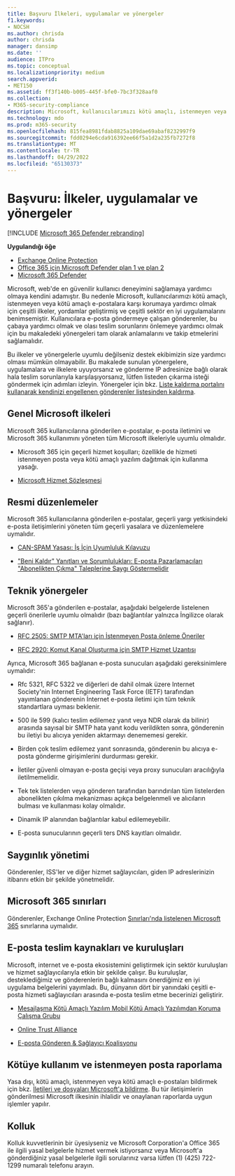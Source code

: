 ```yaml
---
title: Başvuru İlkeleri, uygulamalar ve yönergeler
f1.keywords:
- NOCSH
ms.author: chrisda
author: chrisda
manager: dansimp
ms.date: ''
audience: ITPro
ms.topic: conceptual
ms.localizationpriority: medium
search.appverid:
- MET150
ms.assetid: ff3f140b-b005-445f-bfe0-7bc3f328aaf0
ms.collection:
- M365-security-compliance
description: Microsoft, kullanıcılarımızı kötü amaçlı, istenmeyen veya kötü amaçlı e-postalara karşı korumaya yardımcı olmak için çeşitli ilkeler, yordamlar geliştirmiş ve sektördeki en iyi yöntemleri benimsemiştir.
ms.technology: mdo
ms.prod: m365-security
ms.openlocfilehash: 815fea8981fdab8825a109dae69abaf8232997f9
ms.sourcegitcommit: fdd0294e6cda916392ee66f5a1d2a235fb7272f8
ms.translationtype: MT
ms.contentlocale: tr-TR
ms.lasthandoff: 04/29/2022
ms.locfileid: "65130373"
---
```

# <a name="reference-policies-practices-and-guidelines"></a>Başvuru: İlkeler, uygulamalar ve yönergeler

[!INCLUDE [Microsoft 365 Defender rebranding](../includes/microsoft-defender-for-office.md)]

**Uygulandığı öğe**
- [Exchange Online Protection](exchange-online-protection-overview.md)
- [Office 365 için Microsoft Defender plan 1 ve plan 2](defender-for-office-365.md)
- [Microsoft 365 Defender](../defender/microsoft-365-defender.md)

Microsoft, web'de en güvenilir kullanıcı deneyimini sağlamaya yardımcı olmaya kendini adamıştır. Bu nedenle Microsoft, kullanıcılarımızı kötü amaçlı, istenmeyen veya kötü amaçlı e-postalara karşı korumaya yardımcı olmak için çeşitli ilkeler, yordamlar geliştirmiş ve çeşitli sektör en iyi uygulamalarını benimsemiştir. Kullanıcılara e-posta göndermeye çalışan gönderenler, bu çabaya yardımcı olmak ve olası teslim sorunlarını önlemeye yardımcı olmak için bu makaledeki yönergeleri tam olarak anlamalarını ve takip etmelerini sağlamalıdır.

Bu ilkeler ve yönergelerle uyumlu değilseniz destek ekibimizin size yardımcı olması mümkün olmayabilir. Bu makalede sunulan yönergelere, uygulamalara ve ilkelere uyuyorsanız ve gönderme IP adresinize bağlı olarak hala teslim sorunlarıyla karşılaşıyorsanız, lütfen listeden çıkarma isteği göndermek için adımları izleyin. Yönergeler için bkz. [Liste kaldırma portalını kullanarak kendinizi engellenen gönderenler listesinden kaldırma](use-the-delist-portal-to-remove-yourself-from-the-office-365-blocked-senders-lis.md).

## <a name="general-microsoft-policies"></a>Genel Microsoft ilkeleri

Microsoft 365 kullanıcılarına gönderilen e-postalar, e-posta iletimini ve Microsoft 365 kullanımını yöneten tüm Microsoft ilkeleriyle uyumlu olmalıdır.

- Microsoft 365 için geçerli hizmet koşulları; özellikle de hizmeti istenmeyen posta veya kötü amaçlı yazılım dağıtmak için kullanma yasağı.

- [Microsoft Hizmet Sözleşmesi](https://www.microsoft.com/servicesagreement/)

## <a name="governmental-regulations"></a>Resmi düzenlemeler

Microsoft 365 kullanıcılarına gönderilen e-postalar, geçerli yargı yetkisindeki e-posta iletişimlerini yöneten tüm geçerli yasalara ve düzenlemelere uymalıdır.

- [CAN-SPAM Yasası: İş İçin Uyumluluk Kılavuzu](https://www.ftc.gov/tips-advice/business-center/guidance/can-spam-act-compliance-guide-business)

- ["Beni Kaldır" Yanıtları ve Sorumlulukları: E-posta Pazarlamacıları "Abonelikten Çıkma" Taleplerine Saygı Göstermelidir](https://www.lawpublish.com/ftc-emai-marketers-unsubscribe-claims.html)

## <a name="technical-guidelines"></a>Teknik yönergeler

Microsoft 365'a gönderilen e-postalar, aşağıdaki belgelerde listelenen geçerli önerilerle uyumlu olmalıdır (bazı bağlantılar yalnızca İngilizce olarak sağlanır).

- [RFC 2505: SMTP MTA'ları için İstenmeyen Posta önleme Öneriler](https://www.ietf.org/rfc/rfc2505.txt)

- [RFC 2920: Komut Kanal Oluşturma için SMTP Hizmet Uzantısı](https://www.ietf.org/rfc/rfc2920.txt)

Ayrıca, Microsoft 365 bağlanan e-posta sunucuları aşağıdaki gereksinimlere uymalıdır:

- Rfc 5321, RFC 5322 ve diğerleri de dahil olmak üzere Internet Society'nin Internet Engineering Task Force (IETF) tarafından yayımlanan gönderenin İnternet e-posta iletimi için tüm teknik standartlara uyması beklenir.

- 500 ile 599 (kalıcı teslim edilemez yanıt veya NDR olarak da bilinir) arasında sayısal bir SMTP hata yanıt kodu verildikten sonra, gönderenin bu iletiyi bu alıcıya yeniden aktarmayı denememesi gerekir.

- Birden çok teslim edilemez yanıt sonrasında, gönderenin bu alıcıya e-posta gönderme girişimlerini durdurması gerekir.

- İletiler güvenli olmayan e-posta geçişi veya proxy sunucuları aracılığıyla iletilmemelidir.

- Tek tek listelerden veya gönderen tarafından barındırılan tüm listelerden abonelikten çıkılma mekanizması açıkça belgelenmeli ve alıcıların bulması ve kullanması kolay olmalıdır.

- Dinamik IP alanından bağlantılar kabul edilemeyebilir.

- E-posta sunucularının geçerli ters DNS kayıtları olmalıdır.

## <a name="reputation-management"></a>Saygınlık yönetimi

Gönderenler, ISS'ler ve diğer hizmet sağlayıcıları, giden IP adreslerinizin itibarını etkin bir şekilde yönetmelidir.

## <a name="microsoft-365-limits"></a>Microsoft 365 sınırları

Gönderenler, Exchange Online Protection [Sınırları'nda listelenen Microsoft 365](/office365/servicedescriptions/exchange-online-protection-service-description/exchange-online-protection-limits) sınırlarına uymalıdır.

## <a name="email-delivery-resources-and-organizations"></a>E-posta teslim kaynakları ve kuruluşları

Microsoft, internet ve e-posta ekosistemini geliştirmek için sektör kuruluşları ve hizmet sağlayıcılarıyla etkin bir şekilde çalışır. Bu kuruluşlar, desteklediğimiz ve gönderenlerin bağlı kalmasını önerdiğimiz en iyi uygulama belgelerini yayımladı. Bu, dünyanın dört bir yanındaki çeşitli e-posta hizmeti sağlayıcıları arasında e-posta teslim etme becerinizi geliştirir.

- [Mesajlaşma Kötü Amaçlı Yazılım Mobil Kötü Amaçlı Yazılımdan Koruma Çalışma Grubu](https://www.m3aawg.org/)

- [Online Trust Alliance](https://www.internetsociety.org/ota/)

- [E-posta Gönderen & Sağlayıcı Koalisyonu](https://www.espcoalition.org/)

## <a name="abuse-and-spam-reporting"></a>Kötüye kullanım ve istenmeyen posta raporlama

Yasa dışı, kötü amaçlı, istenmeyen veya kötü amaçlı e-postaları bildirmek için bkz. [İletileri ve dosyaları Microsoft'a bildirme](report-junk-email-messages-to-microsoft.md). Bu tür iletişimlerin gönderilmesi Microsoft ilkesinin ihlalidir ve onaylanan raporlarda uygun işlemler yapılır.

## <a name="law-enforcement"></a>Kolluk

Kolluk kuvvetlerinin bir üyesiyseniz ve Microsoft Corporation'a Office 365 ile ilgili yasal belgelerle hizmet vermek istiyorsanız veya Microsoft'a gönderdiğiniz yasal belgelerle ilgili sorularınız varsa lütfen (1) (425) 722-1299 numaralı telefonu arayın.
